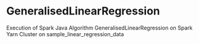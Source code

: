 # GeneralisedLinearRegression

Execution of Spark Java Algorithm GeneralisedLinearRegression on Spark Yarn Cluster on sample_linear_regression_data
